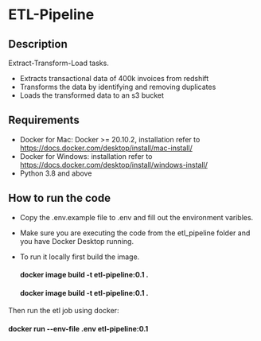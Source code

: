 # ETL-Pipeline

## Description
Extract-Transform-Load tasks.
- Extracts transactional data of 400k invoices from redshift
- Transforms the data by identifying and removing duplicates
- Loads the transformed data to an s3 bucket

## Requirements
- Docker for Mac: Docker >= 20.10.2, installation refer to https://docs.docker.com/desktop/install/mac-install/ 
- Docker for Windows: installation refer to https://docs.docker.com/desktop/install/windows-install/
- Python 3.8 and above

## How to run the code
- Copy the .env.example file to .env and fill out the environment varibles.

- Make sure you are executing the code from the etl_pipeline folder and you have Docker Desktop running.

- To run it locally first build the image.

  #### docker image build -t etl-pipeline:0.1 .
  
  #### docker image build -t etl-pipeline:0.1 .

Then run the etl job using docker:

  #### docker run --env-file .env etl-pipeline:0.1

